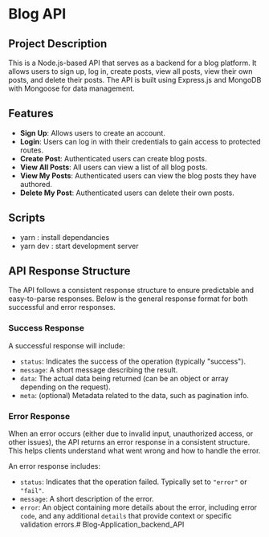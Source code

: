 # Blog API

## Project Description

This is a Node.js-based API that serves as a backend for a blog platform. It allows users to sign up, log in, create posts, view all posts, view their own posts, and delete their posts. The API is built using Express.js and MongoDB with Mongoose for data management.

## Features

- **Sign Up**: Allows users to create an account.
- **Login**: Users can log in with their credentials to gain access to protected routes.
- **Create Post**: Authenticated users can create blog posts.
- **View All Posts**: All users can view a list of all blog posts.
- **View My Posts**: Authenticated users can view the blog posts they have authored.
- **Delete My Post**: Authenticated users can delete their own posts.

## Scripts
- yarn : install dependancies
- yarn dev : start development server


## API Response Structure

The API follows a consistent response structure to ensure predictable and easy-to-parse responses. Below is the general response format for both successful and error responses.

### Success Response

A successful response will include:

- `status`: Indicates the success of the operation (typically "success").
- `message`: A short message describing the result.
- `data`: The actual data being returned (can be an object or array depending on the request).
- `meta`: (optional) Metadata related to the data, such as pagination info.

### Error Response

When an error occurs (either due to invalid input, unauthorized access, or other issues), the API returns an error response in a consistent structure. This helps clients understand what went wrong and how to handle the error.

An error response includes:

- `status`: Indicates that the operation failed. Typically set to `"error"` or `"fail"`.
- `message`: A short description of the error.
- `error`: An object containing more details about the error, including error `code`, and any additional `details` that provide context or specific validation errors.# Blog-Application_backend_API
